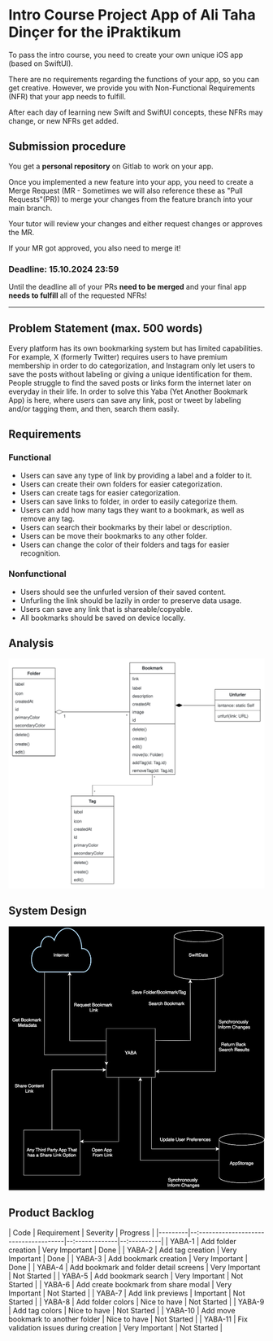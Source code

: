 # Intro Course Project App of Ali Taha Dinçer for the iPraktikum

To pass the intro course, you need to create your own unique iOS app (based on SwiftUI).

There are no requirements regarding the functions of your app, so you can get creative.
However, we provide you with Non-Functional Requirements (NFR) that your app needs to fulfill.

After each day of learning new Swift and SwiftUI concepts, these NFRs may change, or new NFRs get added.

## Submission procedure

You get a **personal repository** on Gitlab to work on your app.

Once you implemented a new feature into your app, you need to create a Merge Request (MR - Sometimes we will also reference these as "Pull Requests"(PR)) to merge your changes from the feature branch into your main branch.

Your tutor will review your changes and either request changes or approves the MR.

If your MR got approved, you also need to merge it!

### Deadline: **15.10.2024 23:59**

Until the deadline all of your PRs **need to be merged** and your final app **needs to fulfill** all of the requested NFRs!

---

## Problem Statement (max. 500 words)

Every platform has its own bookmarking system but has limited capabilities. For example, X (formerly Twitter) requires users to have premium membership in order to do categorization, and Instagram only let users to save the posts without labeling or giving a unique identification for them. People struggle to find the saved posts or links  form the internet later on everyday in their life. In order to solve this Yaba (Yet Another Bookmark App) is here, where users can save any link, post or tweet by labeling and/or tagging them, and then, search them easily.

## Requirements

### Functional

- Users can save any type of link by providing a label and a folder to it.
- Users can create their own folders for easier categorization.
- Users can create tags for easier categorization.
- Users can save links to folder, in order to easily categorize them.
- Users can add how many tags they want to a bookmark, as well as remove any tag.
- Users can search their bookmarks by their label or description.
- Users can be move their bookmarks to any other folder.
- Users can change the color of their folders and tags for easier recognition.

### Nonfunctional

- Users should see the unfurled version of their saved content. 
- Unfurling the link should be lazily in order to preserve data usage.
- Users can save any link that is shareable/copyable.
- All bookmarks should be saved on device locally.

## Analysis

![Analysis Design](./assets/analysis_diagram.svg) 

## System Design

![System Design](./assets/system_design.svg) 

## Product Backlog

| Code    | Requirement                            | Severity       | Progress    |
|---------|--:-------------------------------------|--:-------------|--:----------|
| YABA-1  | Add folder creation                    | Very Important | Done        |
| YABA-2  | Add tag creation                       | Very Important | Done        |
| YABA-3  | Add bookmark creation                  | Very Important | Done        |
| YABA-4  | Add bookmark and folder detail screens | Very Important | Not Started |
| YABA-5  | Add bookmark search                    | Very Important | Not Started |
| YABA-6  | Add create bookmark from share modal   | Very Important | Not Started |
| YABA-7  | Add link previews                      | Important      | Not Started |
| YABA-8  | Add folder colors                      | Nice to have   | Not Started |
| YABA-9  | Add tag colors                         | Nice to have   | Not Started |
| YABA-10 | Add move bookmark to another folder    | Nice to have   | Not Started |
| YABA-11 | Fix validation issues during creation  | Very Important | Not Started |
